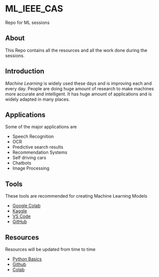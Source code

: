 # ML_IEEE_CAS
Repo for ML sessions

## About
This Repo contains all the resources and all the work done during the sessions.

## Introduction
*Machine Learning* is widely used these days and is improving each and every day. People are doing huge amount of research to make machines more accurate and intelligent.
It has huge amount of applications and is widely adapted in many places.

## Applications
Some of the major applications are
   * Speech Recognition
   * OCR
   * Predictive search results
   * Recommendation Systems
   * Self driving cars
   * Chatbots
   * Image Processing

## Tools 
These tools are recommended for creating Machine Learning Models
   * [Google Colab](https://colab.research.google.com/notebooks/intro.ipynb#recent=true)
   * [Kaggle](https://www.kaggle.com/)
   * [VS Code](https://code.visualstudio.com/)
   * [GitHub](https://github.com/)

## Resources
Resources will be updated from time to time
   * [Python Basics](https://www.youtube.com/watch?v=QXeEoD0pB3E&list=PLsyeobzWxl7poL9JTVyndKe62ieoN-MZ3)
   * [Github](https://www.youtube.com/watch?v=BCQHnlnPusY&list=PLRqwX-V7Uu6ZF9C0YMKuns9sLDzK6zoiV)
   * [Colab](https://colab.research.google.com/github/cs231n/cs231n.github.io/blob/master/python-colab.ipynb#scrollTo=RWdbaGigL9hU)

